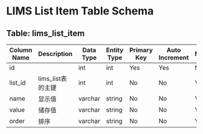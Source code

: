 # LIMS List Item Table Schema

## Table: lims_list_item

| Column Name | Description        | Data Type | Entity Type | Primary Key | Auto Increment | Nullable | Length | Precision | Default Value |
|-------------|--------------------|-----------|-------------|-------------|----------------|----------|--------|-----------|---------------|
| id          |                    | int       | int         | Yes         | Yes            | No       |        |           |               |
| list_id     | lims_list表的主键 | int       | int         | No          | No             | Yes      |        |           |               |
| name        | 显示值             | varchar   | string      | No          | No             | Yes      | 200    |           |               |
| value       | 储存值             | varchar   | string      | No          | No             | Yes      | 200    |           |               |
| order       | 排序               | varchar   | string      | No          | No             | Yes      | 200    |           |               |
